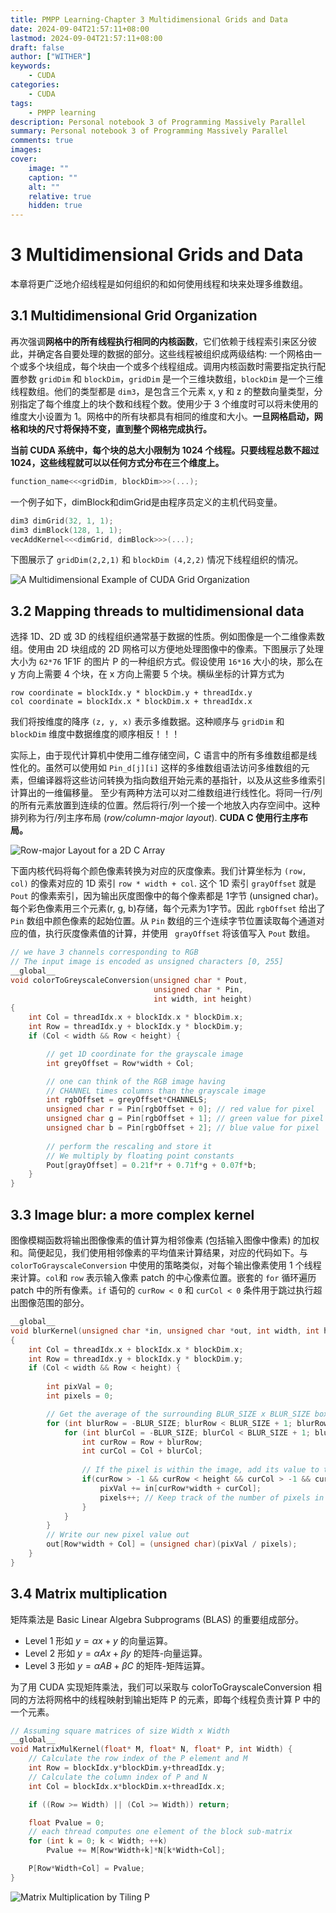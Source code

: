 ```yaml
---
title: PMPP Learning-Chapter 3 Multidimensional Grids and Data
date: 2024-09-04T21:57:11+08:00
lastmod: 2024-09-04T21:57:11+08:00
draft: false
author: ["WITHER"]
keywords: 
    - CUDA
categories:
    - CUDA
tags:
    - PMPP learning
description: Personal notebook 3 of Programming Massively Parallel 
summary: Personal notebook 3 of Programming Massively Parallel  
comments: true
images: 
cover:
    image: ""
    caption: ""
    alt: ""
    relative: true
    hidden: true
---
```

# 3 Multidimensional Grids and Data

本章将更广泛地介绍线程是如何组织的和如何使用线程和块来处理多维数组。

## 3.1 Multidimensional Grid Organization

再次强调**网格中的所有线程执行相同的内核函数**，它们依赖于线程索引来区分彼此，并确定各自要处理的数据的部分。这些线程被组织成两级结构: 一个网格由一个或多个块组成，每个块由一个或多个线程组成。调用内核函数时需要指定执行配置参数 `gridDim` 和 `blockDim`，`gridDim` 是一个三维块数组，`blockDim` 是一个三维线程数组。他们的类型都是 `dim3`，是包含三个元素 x, y 和 z 的整数向量类型，分别指定了每个维度上的块个数和线程个数。使用少于 3 个维度时可以将未使用的维度大小设置为 1。网格中的所有块都具有相同的维度和大小。**一旦网格启动，网格和块的尺寸将保持不变，直到整个网格完成执行。**

**当前 CUDA 系统中，每个块的总大小限制为 1024 个线程。只要线程总数不超过 1024，这些线程就可以以任何方式分布在三个维度上。**

```cpp {linenos=true}
function_name<<<gridDim, blockDim>>>(...);
```

一个例子如下，dimBlock和dimGrid是由程序员定义的主机代码变量。

```cpp {linenos=true}
dim3 dimGrid(32, 1, 1);
dim3 dimBlock(128, 1, 1);
vecAddKernel<<<dimGrid, dimBlock>>>(...);
```

下图展示了 `gridDim(2,2,1)` 和 `blockDim (4,2,2)` 情况下线程组织的情况。

![A Multidimensional Example of CUDA Grid Organization](https://note.youdao.com/yws/api/personal/file/WEBcbb93fc419f4d6121d02e091d5666989?method=download&shareKey=e6560d2a922f6a2c322706cb282ac70f "A Multidimensional Example of CUDA Grid Organization")

## 3.2 Mapping threads to multidimensional data

选择 1D、2D 或 3D 的线程组织通常基于数据的性质。例如图像是一个二维像素数组。使用由 2D 块组成的 2D 网格可以方便地处理图像中的像素。下图展示了处理大小为 `62*76` 1F1F 的图片 P 的一种组织方式。假设使用 `16*16` 大小的块，那么在 y 方向上需要 4 个块，在 x 方向上需要 5 个块。横纵坐标的计算方式为

```plaintext {linenos=true}
row coordinate = blockIdx.y * blockDim.y + threadIdx.y
col coordinate = blockIdx.x * blockDim.x + threadIdx.x
```

我们将按维度的降序 `(z, y, x)` 表示多维数据。这种顺序与 `gridDim` 和 ` blockDim` 维度中数据维度的顺序相反！！！

实际上，由于现代计算机中使用二维存储空间，C 语言中的所有多维数组都是线性化的。虽然可以使用如 `Pin_d[j][i]` 这样的多维数组语法访问多维数组的元素，但编译器将这些访问转换为指向数组开始元素的基指针，以及从这些多维索引计算出的一维偏移量。
至少有两种方法可以对二维数组进行线性化。将同一行/列的所有元素放置到连续的位置。然后将行/列一个接一个地放入内存空间中。这种排列称为行/列主序布局 (*row/column-major layout*). **CUDA C 使用行主序布局。**

![Row-major Layout for a 2D C Array](https://note.youdao.com/yws/api/personal/file/WEB7aab5f499364badca84a8cf76a1793fb?method=download&shareKey=7df12b5fb5eae00c962e1a3ff98dabec "Row-major Layout for a 2D C Array")

下面内核代码将每个颜色像素转换为对应的灰度像素。我们计算坐标为 `(row, col)` 的像素对应的 1D 索引 `row * width + col`. 这个 1D 索引 `grayOffset` 就是 `Pout` 的像素索引，因为输出灰度图像中的每个像素都是 1字节 (unsigned char)。每个彩色像素用三个元素(r, g, b)存储，每个元素为1字节。因此 `rgbOffset` 给出了 `Pin` 数组中颜色像素的起始位置。从 `Pin` 数组的三个连续字节位置读取每个通道对应的值，执行灰度像素值的计算，并使用 ` grayOffset` 将该值写入 `Pout` 数组。

```cpp {linenos=true}
// we have 3 channels corresponding to RGB
// The input image is encoded as unsigned characters [0, 255]
__global__
void colorToGreyscaleConversion(unsigned char * Pout, 
                                unsigned char * Pin,
                                int width, int height) 
{
    int Col = threadIdx.x + blockIdx.x * blockDim.x;
    int Row = threadIdx.y + blockIdx.y * blockDim.y;
    if (Col < width && Row < height) {

        // get 1D coordinate for the grayscale image
        int greyOffset = Row*width + Col;

        // one can think of the RGB image having
        // CHANNEL times columns than the grayscale image
        int rgbOffset = greyOffset*CHANNELS;
        unsigned char r = Pin[rgbOffset + 0]; // red value for pixel
        unsigned char g = Pin[rgbOffset + 1]; // green value for pixel
        unsigned char b = Pin[rgbOffset + 2]; // blue value for pixel
      
        // perform the rescaling and store it
        // We multiply by floating point constants
        Pout[grayOffset] = 0.21f*r + 0.71f*g + 0.07f*b;
    }
}
```

## 3.3 Image blur: a more complex kernel

图像模糊函数将输出图像像素的值计算为相邻像素 (包括输入图像中像素) 的加权和。简便起见，我们使用相邻像素的平均值来计算结果，对应的代码如下。与 `colorToGrayscaleConversion` 中使用的策略类似，对每个输出像素使用 1 个线程来计算。`col`和 `row` 表示输入像素 patch 的中心像素位置。嵌套的 `for` 循环遍历 patch 中的所有像素。`if` 语句的 `curRow < 0` 和 `curCol < 0` 条件用于跳过执行超出图像范围的部分。

```cpp {linenos=true}
__global__
void blurKernel(unsigned char *in, unsigned char *out, int width, int height)
{
    int Col = threadIdx.x + blockIdx.x * blockDim.x;
    int Row = threadIdx.y + blockIdx.y * blockDim.y;
    if (Col < width && Row < height) {
      
        int pixVal = 0;
        int pixels = 0;

        // Get the average of the surrounding BLUR_SIZE x BLUR_SIZE box
        for (int blurRow = -BLUR_SIZE; blurRow < BLUR_SIZE + 1; blurRow++) {
            for (int blurCol = -BLUR_SIZE; blurCol < BLUR_SIZE + 1; blurCol++) {
                int curRow = Row + blurRow;
                int curCol = Col + blurCol;
              
                // If the pixel is within the image, add its value to the sum
                if(curRow > -1 && curRow < height && curCol > -1 && curCol < width) {
                    pixVal += in[curRow*width + curCol];
                    pixels++; // Keep track of the number of pixels in the avg
                }
            }
        }
        // Write our new pixel value out
        out[Row*width + Col] = (unsigned char)(pixVal / pixels);
    }
}
```

## 3.4 Matrix multiplication

矩阵乘法是 Basic Linear Algebra Subprograms (BLAS) 的重要组成部分。

- Level 1 形如 $y = \alpha x + y$  的向量运算。
- Level 2 形如  $y = \alpha Ax + \beta y$  的矩阵-向量运算。
- Level 3 形如  $y = \alpha AB + \beta C$ 的矩阵-矩阵运算。

为了用 CUDA 实现矩阵乘法，我们可以采取与 colorToGrayscaleConversion 相同的方法将网格中的线程映射到输出矩阵 P 的元素，即每个线程负责计算 P 中的一个元素。

```cpp {linenos=true}
// Assuming square matrices of size Width x Width
__global__ 
void MatrixMulKernel(float* M, float* N, float* P, int Width) {
    // Calculate the row index of the P element and M
    int Row = blockIdx.y*blockDim.y+threadIdx.y;
    // Calculate the column index of P and N
    int Col = blockIdx.x*blockDim.x+threadIdx.x;

    if ((Row >= Width) || (Col >= Width)) return;

    float Pvalue = 0;
    // each thread computes one element of the block sub-matrix
    for (int k = 0; k < Width; ++k)
        Pvalue += M[Row*Width+k]*N[k*Width+Col];

    P[Row*Width+Col] = Pvalue;
}
```

![Matrix Multiplication by Tiling P](https://note.youdao.com/yws/api/personal/file/WEBb16353405dede29b1f85c4c05008cda6?method=download&shareKey=6ffa3c49a5c8db350dd70df1f42dd2de "Matrix Multiplication by Tiling P")